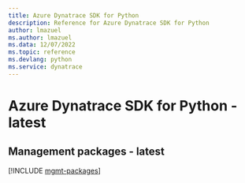 ```yaml
---
title: Azure Dynatrace SDK for Python
description: Reference for Azure Dynatrace SDK for Python
author: lmazuel
ms.author: lmazuel
ms.data: 12/07/2022
ms.topic: reference
ms.devlang: python
ms.service: dynatrace
---
```

# Azure Dynatrace SDK for Python - latest

## Management packages - latest
[!INCLUDE [mgmt-packages](dynatrace-mgmt-index.md)]